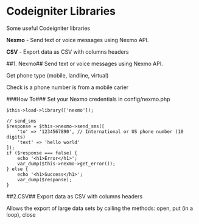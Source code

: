 # Codeigniter Libraries

Some useful Codeigniter libraries

**Nexmo** - Send text or voice messages using Nexmo API.

**CSV** - Export data as CSV with columns headers

##1. Nexmo##
Send text or voice messages using Nexmo API.

Get phone type (mobile, landline, virtual)

Check is a phone number is from a mobile carier

###How To###
Set your Nexmo credentials in config/nexmo.php

```
$this->load->library(['nexmo']);

// send_sms
$response = $this->nexmo->send_sms([
    'to' => '1234567890', // International or US phone number (10 digits)
    'text' => 'hello world'
]);
if ($response === false) {
    echo '<h1>Error</h1>';
    var_dump($this->nexmo->get_error());
} else {
    echo '<h1>Success</h1>';
    var_dump($response);
}
```

##2.CSV##
Export data as CSV with columns headers
 
Allows the export of large data sets by calling the methods:
 open, put (in a loop), close

